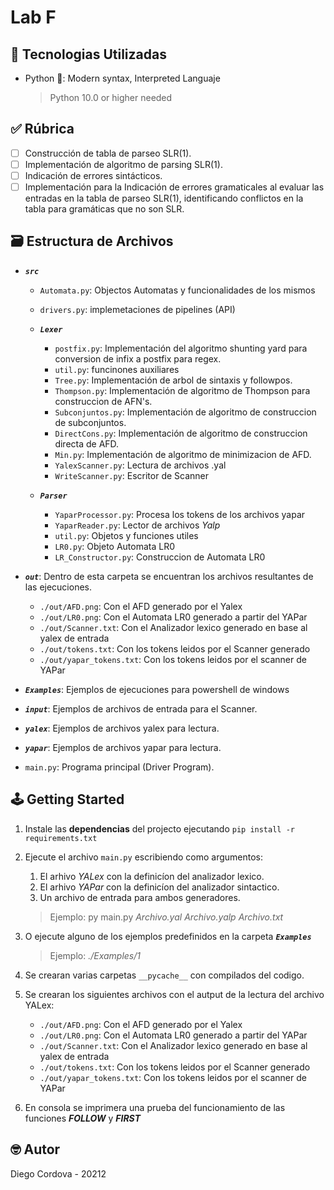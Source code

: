 # Lab F

## 📡 Tecnologias Utilizadas

- Python 🐍: Modern syntax, Interpreted Languaje
  > Python 10.0 or higher needed

## ✅ Rúbrica

- [ ] Construcción de tabla de parseo SLR(1).
- [ ] Implementación de algoritmo de parsing SLR(1).
- [ ] Indicación de errores sintácticos.
- [ ] Implementación para la Indicación de errores gramaticales al evaluar las entradas en la tabla de parseo SLR(1), identificando conflictos en la tabla para gramáticas que no son SLR.

## 🗃️ Estructura de Archivos

- ***`src`***

  - `Automata.py`: Objectos Automatas y funcionalidades de los mismos
  - `drivers.py`: implemetaciones de pipelines (API)

  - ***`Lexer`***
    - `postfix.py`: Implementación del algoritmo shunting yard para conversion de infix a postfix para regex.
    - `util.py`: funcinones auxiliares
    - `Tree.py`: Implementación de arbol de sintaxis y followpos.
    - `Thompson.py`: Implementación de algoritmo de Thompson para construccion de AFN's.
    - `Subconjuntos.py`: Implementación de algoritmo de construccion de subconjuntos.
    - `DirectCons.py`: Implementación de algoritmo de construccion directa de AFD.
    - `Min.py`: Implementación de algoritmo de minimizacion de AFD.
    - `YalexScanner.py`: Lectura de archivos .yal
    - `WriteScanner.py`: Escritor de Scanner

  - ***`Parser`***
    - `YaparProcessor.py`: Procesa los tokens de los archivos yapar
    - `YaparReader.py`: Lector de archivos *Yalp*
    - `util.py`: Objetos y funciones utiles
    - `LR0.py`: Objeto Automata LR0
    - `LR_Constructor.py`: Construccion de Automata LR0

- ***`out`***: Dentro de esta carpeta se encuentran los archivos resultantes de las ejecuciones.

  - `./out/AFD.png`: Con el AFD generado por el Yalex
  - `./out/LR0.png`: Con el Automata LR0 generado a partir del YAPar
  - `./out/Scanner.txt`: Con el Analizador lexico generado en base al yalex de entrada
  - `./out/tokens.txt`: Con los tokens leidos por el Scanner generado
  - `./out/yapar_tokens.txt`: Con los tokens leidos por el scanner de YAPar

- ***`Examples`***: Ejemplos de ejecuciones para powershell de windows
- ***`input`***: Ejemplos de archivos de entrada para el Scanner.
- ***`yalex`***: Ejemplos de archivos yalex para lectura.
- ***`yapar`***: Ejemplos de archivos yapar para lectura.

- `main.py`: Programa principal (Driver Program).

## 🕹️ Getting Started

1. Instale las **dependencias** del projecto ejecutando `pip install -r requirements.txt`
2. Ejecute el archivo `main.py` escribiendo como argumentos:
    1. El arhivo *YALex* con la definicíon del analizador lexico.
    2. El arhivo *YAPar* con la definicíon del analizador sintactico.
    3. Un archivo de entrada para ambos generadores.
      > Ejemplo: py main.py *Archivo.yal* *Archivo.yalp* *Archivo.txt*

3. O ejecute alguno de los ejemplos predefinidos en la carpeta ***`Examples`***
   > Ejemplo: *./Examples/1*

4. Se crearan varias carpetas `__pycache__` con compilados del codigo.
5. Se crearan los siguientes archivos con el autput de la lectura del archivo YALex:
   - `./out/AFD.png`: Con el AFD generado por el Yalex
   - `./out/LR0.png`: Con el Automata LR0 generado a partir del YAPar
   - `./out/Scanner.txt`: Con el Analizador lexico generado en base al yalex de entrada
   - `./out/tokens.txt`: Con los tokens leidos por el Scanner generado
   - `./out/yapar_tokens.txt`: Con los tokens leidos por el scanner de YAPar

6. En consola se imprimera una prueba del funcionamiento de las funciones ***FOLLOW*** y ***FIRST***

## 🤓 Autor

Diego Cordova - 20212
